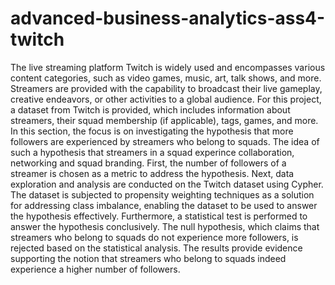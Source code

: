 # advanced-business-analytics-ass4-twitch

The live streaming platform Twitch is widely used and encompasses various content categories, such
as video games, music, art, talk shows, and more. Streamers are provided with the capability to
broadcast their live gameplay, creative endeavors, or other activities to a global audience. For this
project, a dataset from Twitch is provided, which includes information about streamers, their squad
membership (if applicable), tags, games, and more.
In this section, the focus is on investigating the hypothesis that more followers are experienced by
streamers who belong to squads. The idea of such a hypothesis that streamers in a squad experince
collaboration, networking and squad branding. First, the number of followers of a streamer is chosen
as a metric to address the hypothesis. Next, data exploration and analysis are conducted on the
Twitch dataset using Cypher. The dataset is subjected to propensity weighting techniques as a solution
for addressing class imbalance, enabling the dataset to be used to answer the hypothesis effectively.
Furthermore, a statistical test is performed to answer the hypothesis conclusively. The null hypothesis,
which claims that streamers who belong to squads do not experience more followers, is rejected
based on the statistical analysis. The results provide evidence supporting the notion that streamers
who belong to squads indeed experience a higher number of followers.
